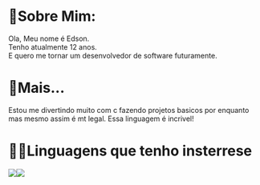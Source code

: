 # 🤠Sobre Mim:

   Ola, Meu nome é Edson.<br>Tenho atualmente 12 anos.<br>E quero me tornar um desenvolvedor de software futuramente.
   
# 📖Mais...

  Estou me divertindo muito com c fazendo projetos basicos por enquanto mas mesmo assim é mt legal.
  Essa linguagem é incrivel!

# 👨‍💻Linguagens que tenho insterrese

<div style="display: flex">
   <img src="https://img.shields.io/badge/C-00599C?style=for-the-badge&logo=c&logoColor=white"/>
   <img src="https://img.shields.io/badge/Java-ED8B00?style=for-the-badge&logo=openjdk&logoColor=white"/>
   
</div>
